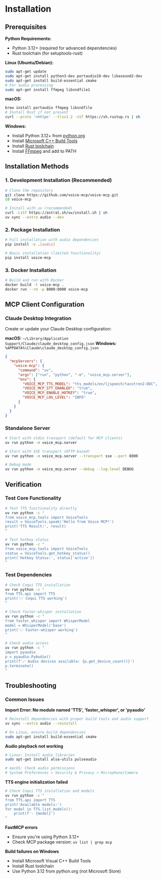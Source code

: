# Installation

## Prerequisites

**Python Requirements:**
- Python 3.12+ (required for advanced dependencies)
- Rust toolchain (for setuptools-rust)

**Linux (Ubuntu/Debian):**
```bash
sudo apt-get update
sudo apt-get install python3-dev portaudio19-dev libasound2-dev
sudo apt-get install build-essential cmake
# For audio processing
sudo apt-get install ffmpeg libsndfile1
```

**macOS:**
```bash
brew install portaudio ffmpeg libsndfile
# Install Rust if not present
curl --proto '=https' --tlsv1.2 -sSf https://sh.rustup.rs | sh
```

**Windows:**
- Install Python 3.12+ from [python.org](https://www.python.org/downloads/)
- Install [Microsoft C++ Build Tools](https://visualstudio.microsoft.com/visual-cpp-build-tools/)
- Install [Rust toolchain](https://rustup.rs/)
- Install [FFmpeg](https://ffmpeg.org/download.html) and add to PATH

## Installation Methods

### 1. Development Installation (Recommended)

```bash
# Clone the repository
git clone https://github.com/voice-mcp/voice-mcp.git
cd voice-mcp

# Install with uv (recommended)
curl -LsSf https://astral.sh/uv/install.sh | sh
uv sync --extra audio --dev
```

### 2. Package Installation

```bash
# Full installation with audio dependencies
pip install -e .[audio]

# Basic installation (limited functionality)
pip install voice-mcp
```

### 3. Docker Installation

```bash
# Build and run with Docker
docker build -t voice-mcp .
docker run --rm -p 8000:8000 voice-mcp
```

## MCP Client Configuration

### Claude Desktop Integration

Create or update your Claude Desktop configuration:

**macOS:** `~/Library/Application Support/Claude/claude_desktop_config.json`
**Windows:** `%APPDATA%\Claude\claude_desktop_config.json`

```json
{
  "mcpServers": {
    "voice-mcp": {
      "command": "uv",
      "args": ["run", "python", "-m", "voice_mcp.server"],
      "env": {
        "VOICE_MCP_TTS_MODEL": "tts_models/en/ljspeech/tacotron2-DDC",
        "VOICE_MCP_STT_ENABLED": "true",
        "VOICE_MCP_ENABLE_HOTKEY": "true",
        "VOICE_MCP_LOG_LEVEL": "INFO"
      }
    }
  }
}
```

### Standalone Server

```bash
# Start with stdio transport (default for MCP clients)
uv run python -m voice_mcp.server

# Start with SSE transport (HTTP-based)
uv run python -m voice_mcp.server --transport sse --port 8000

# Debug mode
uv run python -m voice_mcp.server --debug --log-level DEBUG
```

## Verification

### Test Core Functionality

```bash
# Test TTS functionality directly
uv run python -c "
from voice_mcp.tools import VoiceTools
result = VoiceTools.speak('Hello from Voice MCP!')
print('TTS Result:', result)
"

# Test hotkey status
uv run python -c "
from voice_mcp.tools import VoiceTools
status = VoiceTools.get_hotkey_status()
print('Hotkey Status:', status['active'])
"
```

### Test Dependencies

```bash
# Check Coqui TTS installation
uv run python -c "
from TTS.api import TTS
print('✅ Coqui TTS working')
"

# Check faster-whisper installation
uv run python -c "
from faster_whisper import WhisperModel
model = WhisperModel('base')
print('✅ Faster-whisper working')
"

# Check audio access
uv run python -c "
import pyaudio
p = pyaudio.PyAudio()
print(f'✅ Audio devices available: {p.get_device_count()}')
p.terminate()
"
```

## Troubleshooting

### Common Issues

**Import Error: No module named 'TTS', 'faster_whisper', or 'pyaudio'**
```bash
# Reinstall dependencies with proper build tools and audio support
uv sync --extra audio --reinstall

# On Linux, ensure build dependencies
sudo apt-get install build-essential cmake
```

**Audio playback not working**
```bash
# Linux: Install audio libraries
sudo apt-get install alsa-utils pulseaudio

# macOS: Check audio permissions
# System Preferences > Security & Privacy > Microphone/Camera
```

**TTS engine initialization failed**
```bash
# Check Coqui TTS installation and models
uv run python -c "
from TTS.api import TTS
print('Available models:')
for model in TTS.list_models():
    print(f'- {model}')
"
```

**FastMCP errors**
- Ensure you're using Python 3.12+
- Check MCP package version: `uv list | grep mcp`

**Build failures on Windows**
- Install Microsoft Visual C++ Build Tools
- Install Rust toolchain
- Use Python 3.12 from python.org (not Microsoft Store)
